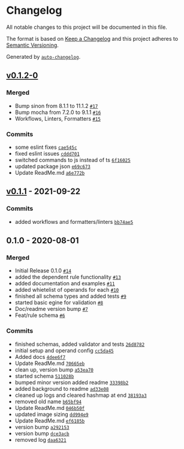 # Changelog

All notable changes to this project will be documented in this file.

The format is based on [Keep a Changelog](https://keepachangelog.com/en/1.0.0/)
and this project adheres to [Semantic Versioning](https://semver.org/spec/v2.0.0.html).

Generated by [`auto-changelog`](https://github.com/CookPete/auto-changelog).

## [v0.1.2-0](https://github.com/dills122/Aries/compare/v0.1.1...v0.1.2-0)

### Merged

- Bump sinon from 8.1.1 to 11.1.2 [`#17`](https://github.com/dills122/Aries/pull/17)
- Bump mocha from 7.2.0 to 9.1.1 [`#16`](https://github.com/dills122/Aries/pull/16)
- Workflows, Linters, Formatters [`#15`](https://github.com/dills122/Aries/pull/15)

### Commits

- some eslint fixes [`cae545c`](https://github.com/dills122/Aries/commit/cae545c98f1c6c55d35f78c3d9aace5bda3c7a6d)
- fixed eslint issues [`cddd701`](https://github.com/dills122/Aries/commit/cddd701c7a94c0a70061b3c354a998090bb7e779)
- switched commands to js instead of ts [`6f16025`](https://github.com/dills122/Aries/commit/6f160255f50e012ea9a6a94ce1eba18f583d83c6)
- updated package json [`e69c673`](https://github.com/dills122/Aries/commit/e69c6730c374ef589765abe8558982fb21969764)
- Update ReadMe.md [`a6e772b`](https://github.com/dills122/Aries/commit/a6e772bf4c87a7f81a2f901f57432cb7c3b06b0e)

## [v0.1.1](https://github.com/dills122/Aries/compare/0.1.0...v0.1.1) - 2021-09-22

### Commits

- added workflows and formatters/linters [`bb74ae5`](https://github.com/dills122/Aries/commit/bb74ae5611852d69f3e420d3df4915883f111a27)

## 0.1.0 - 2020-08-01

### Merged

- Initial Release 0.1.0 [`#14`](https://github.com/dills122/Aries/pull/14)
- added the dependent rule functionality [`#13`](https://github.com/dills122/Aries/pull/13)
- added documentation and examples [`#11`](https://github.com/dills122/Aries/pull/11)
- added whietelist of operands for each [`#10`](https://github.com/dills122/Aries/pull/10)
- finished all schema types and added tests [`#9`](https://github.com/dills122/Aries/pull/9)
- started basic egine for validation [`#8`](https://github.com/dills122/Aries/pull/8)
- Doc/readme version bump [`#7`](https://github.com/dills122/Aries/pull/7)
- Feat/rule schema [`#6`](https://github.com/dills122/Aries/pull/6)

### Commits

- finished schemas, added validator and tests [`26d8782`](https://github.com/dills122/Aries/commit/26d878296c2cb79869bd024318655f1ec4c187be)
- initial setup and operand config [`cc5da45`](https://github.com/dills122/Aries/commit/cc5da455c5c6046735972bfbee52f6a745b7ce2c)
- Added docs [`4dee6f7`](https://github.com/dills122/Aries/commit/4dee6f7a8d8f35f03f7b8b382e11e7cbf8f485c0)
- Update ReadMe.md [`70665eb`](https://github.com/dills122/Aries/commit/70665eb4c32d7bf2905dde55a3aeb56161593049)
- clean up, version bump [`a53ea70`](https://github.com/dills122/Aries/commit/a53ea707c7b30f531ad41cfc4cd56d6aeee36273)
- started schema [`511028b`](https://github.com/dills122/Aries/commit/511028b2a0a01b4b821103be507125ae498c0352)
- bumped minor version added readme [`33398b2`](https://github.com/dills122/Aries/commit/33398b2ac2c537b085d019013dc18f563994c09b)
- added background to readme [`ad33e08`](https://github.com/dills122/Aries/commit/ad33e08c1feaa391588a4e499c29d764ca3065db)
- cleaned up logs and cleared hashmap at end [`38193a3`](https://github.com/dills122/Aries/commit/38193a38d1183d362bd270066a6af6042309db1c)
- removed old name [`b65bf94`](https://github.com/dills122/Aries/commit/b65bf94aa08dca9a24f3f2edcceb624fa064d790)
- Update ReadMe.md [`046b50f`](https://github.com/dills122/Aries/commit/046b50ff3d02d1b0ce844f52c13ac974267c5a2d)
- updated image sizing [`dd994e9`](https://github.com/dills122/Aries/commit/dd994e9c1debdab54d79efad12a682ccea60070f)
- Update ReadMe.md [`ef6185b`](https://github.com/dills122/Aries/commit/ef6185be50b98f65391033e6af5453e0f385961c)
- version bump [`a292153`](https://github.com/dills122/Aries/commit/a292153e8c96df741dc5f163dae32d41cc36142b)
- version bump [`dce3acb`](https://github.com/dills122/Aries/commit/dce3acb583ff494fdc556a5b11ff9b74eec9c9d2)
- removed log [`daa6321`](https://github.com/dills122/Aries/commit/daa6321f3f19f9d01d60bb2f10b073b0e37e17e1)
